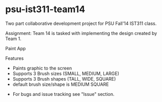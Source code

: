 psu-ist311-team14
=================
Two part collaborative development project for PSU Fall'14 IST311 class. 

Assignment: Team 14 is tasked with implementing the design created by Team 1. 


Paint App


Features

- Paints graphic to the screen
- Supports 3 Brush sizes (SMALL, MEDIUM, LARGE)
- Supports 3 Brush shapes (TALL, WIDE, SQUARE)
- default brush size/shape is MEDIUM SQUARE



* For bugs and issue tracking see "Issue" section.
